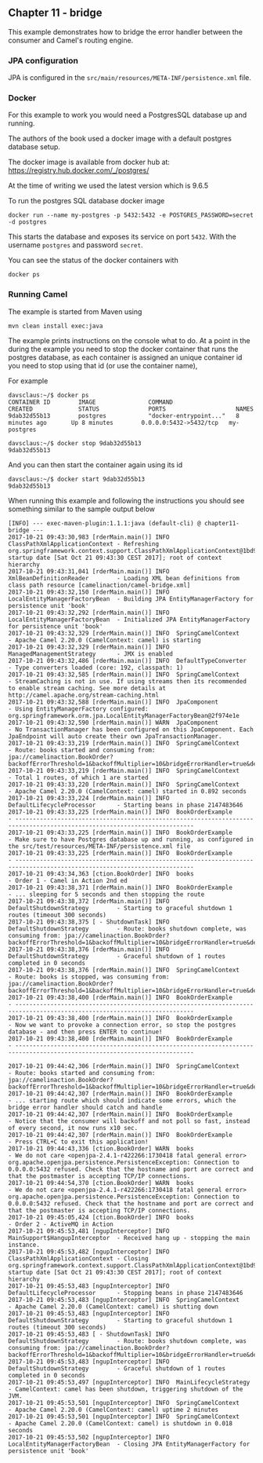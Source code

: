 Chapter 11 - bridge
-------------------

This example demonstrates how to bridge the error handler between the consumer and Camel's routing engine.

### JPA configuration

JPA is configured in the `src/main/resources/META-INF/persistence.xml` file.

### Docker

For this example to work you would need a PostgresSQL database up and running.

The authors of the book used a docker image with a default postgres database setup.

The docker image is available from docker hub at: https://registry.hub.docker.com/_/postgres/

At the time of writing we used the latest version which is 9.6.5

To run the postgres SQL database docker image

    docker run --name my-postgres -p 5432:5432 -e POSTGRES_PASSWORD=secret -d postgres

This starts the database and exposes its service on port `5432`.
With the username `postgres` and password `secret`.

You can see the status of the docker containers with

    docker ps

### Running Camel

The example is started from Maven using

    mvn clean install exec:java

The example prints instructions on the console what to do. At a point in the during the example you need
to stop the docker container that runs the postgres database, as each container is assigned an unique container id
you need to stop using that id (or use the container name),

For example

```
davsclaus:~/$ docker ps
CONTAINER ID        IMAGE               COMMAND                  CREATED             STATUS              PORTS                    NAMES
9dab32d55b13        postgres            "docker-entrypoint..."   8 minutes ago       Up 8 minutes        0.0.0.0:5432->5432/tcp   my-postgres

davsclaus:~/$ docker stop 9dab32d55b13
9dab32d55b13
```

And you can then start the container again using its id

```
davsclaus:~/$ docker start 9dab32d55b13
9dab32d55b13
```

When running this example and following the instructions you should see something similar to the sample output below

    [INFO] --- exec-maven-plugin:1.1.1:java (default-cli) @ chapter11-bridge ---
    2017-10-21 09:43:30,983 [rderMain.main()] INFO  ClassPathXmlApplicationContext - Refreshing org.springframework.context.support.ClassPathXmlApplicationContext@1bd969cd: startup date [Sat Oct 21 09:43:30 CEST 2017]; root of context hierarchy
    2017-10-21 09:43:31,041 [rderMain.main()] INFO  XmlBeanDefinitionReader        - Loading XML bean definitions from class path resource [camelinaction/camel-bridge.xml]
    2017-10-21 09:43:32,150 [rderMain.main()] INFO  LocalEntityManagerFactoryBean  - Building JPA EntityManagerFactory for persistence unit 'book'
    2017-10-21 09:43:32,292 [rderMain.main()] INFO  LocalEntityManagerFactoryBean  - Initialized JPA EntityManagerFactory for persistence unit 'book'
    2017-10-21 09:43:32,329 [rderMain.main()] INFO  SpringCamelContext             - Apache Camel 2.20.0 (CamelContext: camel) is starting
    2017-10-21 09:43:32,329 [rderMain.main()] INFO  ManagedManagementStrategy      - JMX is enabled
    2017-10-21 09:43:32,486 [rderMain.main()] INFO  DefaultTypeConverter           - Type converters loaded (core: 192, classpath: 1)
    2017-10-21 09:43:32,585 [rderMain.main()] INFO  SpringCamelContext             - StreamCaching is not in use. If using streams then its recommended to enable stream caching. See more details at http://camel.apache.org/stream-caching.html
    2017-10-21 09:43:32,588 [rderMain.main()] INFO  JpaComponent                   - Using EntityManagerFactory configured: org.springframework.orm.jpa.LocalEntityManagerFactoryBean@2f974e1e
    2017-10-21 09:43:32,590 [rderMain.main()] WARN  JpaComponent                   - No TransactionManager has been configured on this JpaComponent. Each JpaEndpoint will auto create their own JpaTransactionManager.
    2017-10-21 09:43:33,219 [rderMain.main()] INFO  SpringCamelContext             - Route: books started and consuming from: jpa://camelinaction.BookOrder?backoffErrorThreshold=1&backoffMultiplier=10&bridgeErrorHandler=true&delay=1000
    2017-10-21 09:43:33,219 [rderMain.main()] INFO  SpringCamelContext             - Total 1 routes, of which 1 are started
    2017-10-21 09:43:33,220 [rderMain.main()] INFO  SpringCamelContext             - Apache Camel 2.20.0 (CamelContext: camel) started in 0.892 seconds
    2017-10-21 09:43:33,224 [rderMain.main()] INFO  DefaultLifecycleProcessor      - Starting beans in phase 2147483646
    2017-10-21 09:43:33,225 [rderMain.main()] INFO  BookOrderExample               - -------------------------------------------------------------------------------------------------------------------------
    2017-10-21 09:43:33,225 [rderMain.main()] INFO  BookOrderExample               - Make sure to have Postgres database up and running, as configured in the src/test/resources/META-INF/persistence.xml file
    2017-10-21 09:43:33,225 [rderMain.main()] INFO  BookOrderExample               - -------------------------------------------------------------------------------------------------------------------------
    2017-10-21 09:43:34,363 [ction.BookOrder] INFO  books                          - Order 1 - Camel in Action 2nd ed
    2017-10-21 09:43:38,371 [rderMain.main()] INFO  BookOrderExample               - ... sleeping for 5 seconds and then stopping the route
    2017-10-21 09:43:38,372 [rderMain.main()] INFO  DefaultShutdownStrategy        - Starting to graceful shutdown 1 routes (timeout 300 seconds)
    2017-10-21 09:43:38,375 [ - ShutdownTask] INFO  DefaultShutdownStrategy        - Route: books shutdown complete, was consuming from: jpa://camelinaction.BookOrder?backoffErrorThreshold=1&backoffMultiplier=10&bridgeErrorHandler=true&delay=1000
    2017-10-21 09:43:38,376 [rderMain.main()] INFO  DefaultShutdownStrategy        - Graceful shutdown of 1 routes completed in 0 seconds
    2017-10-21 09:43:38,376 [rderMain.main()] INFO  SpringCamelContext             - Route: books is stopped, was consuming from: jpa://camelinaction.BookOrder?backoffErrorThreshold=1&backoffMultiplier=10&bridgeErrorHandler=true&delay=1000
    2017-10-21 09:43:38,400 [rderMain.main()] INFO  BookOrderExample               - -------------------------------------------------------------------------------------------------------------------------
    2017-10-21 09:43:38,400 [rderMain.main()] INFO  BookOrderExample               - Now we want to provoke a connection error, so stop the postgres database - and then press ENTER to continue!
    2017-10-21 09:43:38,400 [rderMain.main()] INFO  BookOrderExample               - -------------------------------------------------------------------------------------------------------------------------
    
    2017-10-21 09:44:42,306 [rderMain.main()] INFO  SpringCamelContext             - Route: books started and consuming from: jpa://camelinaction.BookOrder?backoffErrorThreshold=1&backoffMultiplier=10&bridgeErrorHandler=true&delay=1000
    2017-10-21 09:44:42,307 [rderMain.main()] INFO  BookOrderExample               - ... starting route which should indicate some errors, which the bridge error handler should catch and handle
    2017-10-21 09:44:42,307 [rderMain.main()] INFO  BookOrderExample               - Notice that the consumer will backoff and not poll so fast, instead of every second, it now runs x10 sec.
    2017-10-21 09:44:42,307 [rderMain.main()] INFO  BookOrderExample               - Press CTRL+C to exit this application!
    2017-10-21 09:44:43,336 [ction.BookOrder] WARN  books                          - We do not care <openjpa-2.4.1-r422266:1730418 fatal general error> org.apache.openjpa.persistence.PersistenceException: Connection to 0.0.0.0:5432 refused. Check that the hostname and port are correct and that the postmaster is accepting TCP/IP connections.
    2017-10-21 09:44:54,370 [ction.BookOrder] WARN  books                          - We do not care <openjpa-2.4.1-r422266:1730418 fatal general error> org.apache.openjpa.persistence.PersistenceException: Connection to 0.0.0.0:5432 refused. Check that the hostname and port are correct and that the postmaster is accepting TCP/IP connections.
    2017-10-21 09:45:05,424 [ction.BookOrder] INFO  books                          - Order 2 - ActiveMQ in Action
    2017-10-21 09:45:53,481 [ngupInterceptor] INFO  MainSupport$HangupInterceptor  - Received hang up - stopping the main instance.
    2017-10-21 09:45:53,482 [ngupInterceptor] INFO  ClassPathXmlApplicationContext - Closing org.springframework.context.support.ClassPathXmlApplicationContext@1bd969cd: startup date [Sat Oct 21 09:43:30 CEST 2017]; root of context hierarchy
    2017-10-21 09:45:53,483 [ngupInterceptor] INFO  DefaultLifecycleProcessor      - Stopping beans in phase 2147483646
    2017-10-21 09:45:53,483 [ngupInterceptor] INFO  SpringCamelContext             - Apache Camel 2.20.0 (CamelContext: camel) is shutting down
    2017-10-21 09:45:53,483 [ngupInterceptor] INFO  DefaultShutdownStrategy        - Starting to graceful shutdown 1 routes (timeout 300 seconds)
    2017-10-21 09:45:53,483 [ - ShutdownTask] INFO  DefaultShutdownStrategy        - Route: books shutdown complete, was consuming from: jpa://camelinaction.BookOrder?backoffErrorThreshold=1&backoffMultiplier=10&bridgeErrorHandler=true&delay=1000
    2017-10-21 09:45:53,483 [ngupInterceptor] INFO  DefaultShutdownStrategy        - Graceful shutdown of 1 routes completed in 0 seconds
    2017-10-21 09:45:53,497 [ngupInterceptor] INFO  MainLifecycleStrategy          - CamelContext: camel has been shutdown, triggering shutdown of the JVM.
    2017-10-21 09:45:53,501 [ngupInterceptor] INFO  SpringCamelContext             - Apache Camel 2.20.0 (CamelContext: camel) uptime 2 minutes
    2017-10-21 09:45:53,501 [ngupInterceptor] INFO  SpringCamelContext             - Apache Camel 2.20.0 (CamelContext: camel) is shutdown in 0.018 seconds
    2017-10-21 09:45:53,502 [ngupInterceptor] INFO  LocalEntityManagerFactoryBean  - Closing JPA EntityManagerFactory for persistence unit 'book'
